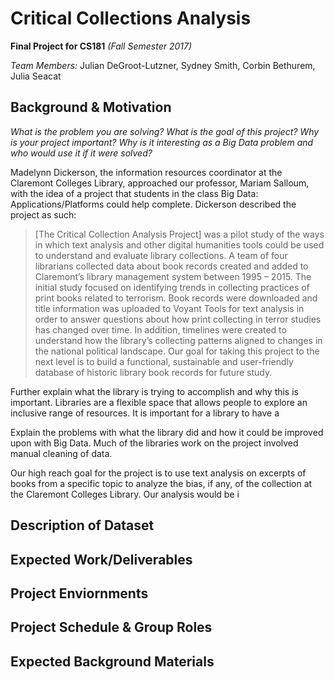 # Critical Collections Analysis
**Final Project for CS181** *(Fall Semester 2017)*

*Team Members:* Julian DeGroot-Lutzner, Sydney Smith, Corbin Bethurem, Julia Seacat

## Background & Motivation 
*What is the problem you are solving?
What is the goal of this project?
Why is your project important?
Why is it interesting as a Big Data problem and who would use it if it were solved?*

Madelynn Dickerson, the information resources coordinator at the Claremont Colleges Library, approached our professor, Mariam Salloum, with the idea of a project that students in the class Big Data: Applications/Platforms could help complete. Dickerson described the project as such:

> \[The Critical Collection Analysis Project] was a pilot study of the ways in which text analysis and other digital humanities tools could be used to understand and evaluate library collections. A team of four librarians collected data about book records created and added to Claremont’s library management system between 1995 – 2015.  The initial study focused on identifying trends in collecting practices of print books related to terrorism.  Book records were downloaded and title information was uploaded to Voyant Tools for text analysis in order to answer questions about how print collecting in terror studies has changed over time. In addition, timelines were created to understand how the library’s collecting patterns aligned to changes in the national political landscape. Our goal for taking this project to the next level is to build a functional, sustainable and user-friendly database of historic library book records for future study.

Further explain what the library is trying to accomplish and why this is important. Libraries are a flexible space that allows people to explore an inclusive range of resources. It is important for a library to have a 

Explain the problems with what the library did and how it could be improved upon with Big Data. Much of the libraries work on the project involved manual cleaning of data.

Our high reach goal for the project is to use text analysis on excerpts of books from a specific topic to analyze the bias, if any, of the collection at the Claremont Colleges Library. Our analysis would be i

## Description of Dataset

## Expected Work/Deliverables

## Project Enviornments

## Project Schedule & Group Roles

## Expected Background Materials
